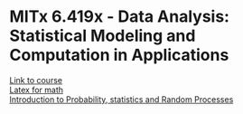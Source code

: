 # MITx 6.419x - Data Analysis: Statistical Modeling and Computation in Applications

[Link to course](https://learning.edx.org/course/course-v1:MITx+6.419x+1T2021/home) <br>
[Latex for math](https://en.wikibooks.org/wiki/LaTeX/Mathematics) <br>
[Introduction to Probability, statistics and Random Processes](https://www.probabilitycourse.com/chapter6/6_1_5_random_vectors.php)

